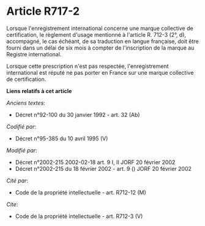 # Article R717-2

Lorsque l'enregistrement international concerne une marque collective de certification, le règlement d'usage mentionné à
l'article R. 712-3 (2°, d), accompagné, le cas échéant, de sa traduction en langue française, doit être fourni dans un délai
de six mois à compter de l'inscription de la marque au Registre international. 

Lorsque cette prescription n'est pas respectée, l'enregistrement international est réputé ne pas porter en France sur une
marque collective de certification.

**Liens relatifs à cet article**

_Anciens textes_:

  - Décret n°92-100 du 30 janvier 1992 - art. 32 (Ab)

_Codifié par_:

  - Décret n°95-385 du 10 avril 1995 (V)

_Modifié par_:

  - Décret n°2002-215 2002-02-18 art. 9 I, II JORF 20 février 2002
  - Décret n°2002-215 du 18 février 2002 - art. 9 () JORF 20 février 2002

_Cité par_:

  - Code de la propriété intellectuelle - art. R712-12 (M)

_Cite_:

  - Code de la propriété intellectuelle - art. R712-3 (V)
